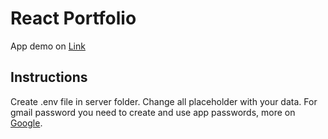 # React Portfolio

App demo on [Link](https://dvgx28-5173.csb.app/)

## Instructions 

Create .env file in server folder. Change all placeholder with your data. For gmail password you need to create and use app passwords, more on [Google](https://support.google.com/accounts/answer/185833?hl=en&sjid=12068544619661118527-EU).